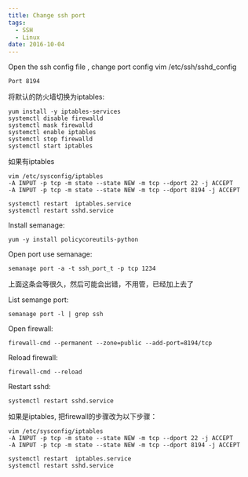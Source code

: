 ```yaml
---
title: Change ssh port
tags:
  - SSH
  - Linux
date: 2016-10-04
---
```


Open the ssh config file , change port config
vim /etc/ssh/sshd_config
```
Port 8194
```

将默认的防火墙切换为iptables:
```
yum install -y iptables-services
systemctl disable firewalld
systemctl mask firewalld
systemctl enable iptables
systemctl stop firewalld
systemctl start iptables
```

如果有iptables
```
vim /etc/sysconfig/iptables
-A INPUT -p tcp -m state --state NEW -m tcp --dport 22 -j ACCEPT
-A INPUT -p tcp -m state --state NEW -m tcp --dport 8194 -j ACCEPT
```

```
systemctl restart  iptables.service
systemctl restart sshd.service
```

Install semanage:
```
yum -y install policycoreutils-python
```

Open port use semanage:
```
semanage port -a -t ssh_port_t -p tcp 1234
```
上面这条会等很久，然后可能会出错，不用管，已经加上去了

List semange port:
```
semanage port -l | grep ssh
```

Open firewall:
```
firewall-cmd --permanent --zone=public --add-port=8194/tcp
```

Reload firewall:
```
firewall-cmd --reload
```

Restart sshd:
```
systemctl restart sshd.service
```

如果是iptables, 把firewall的步骤改为以下步骤：
```
vim /etc/sysconfig/iptables
-A INPUT -p tcp -m state --state NEW -m tcp --dport 22 -j ACCEPT
-A INPUT -p tcp -m state --state NEW -m tcp --dport 8194 -j ACCEPT
```

```
systemctl restart  iptables.service
systemctl restart sshd.service
```